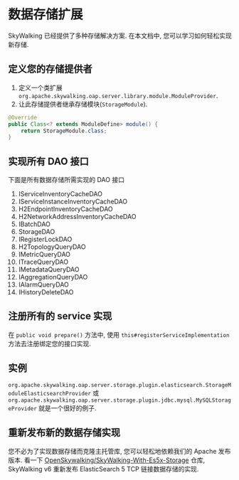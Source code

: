 # 数据存储扩展

SkyWalking 已经提供了多种存储解决方案. 在本文档中, 您可以学习如何轻松实现新存储.

## 定义您的存储提供者

1. 定义一个类扩展 `org.apache.skywalking.oap.server.library.module.ModuleProvider`.
2. 让此存储提供者继承存储模块(`StorageModule`).

```java
@Override 
public Class<? extends ModuleDefine> module() {
    return StorageModule.class;
}
```

## 实现所有 DAO 接口

下面是所有数据存储所需实现的 DAO 接口

1. IServiceInventoryCacheDAO
1. IServiceInstanceInventoryCacheDAO
1. H2EndpointInventoryCacheDAO
1. H2NetworkAddressInventoryCacheDAO
1. IBatchDAO
1. StorageDAO
1. IRegisterLockDAO
1. H2TopologyQueryDAO
1. IMetricQueryDAO
1. ITraceQueryDAO
1. IMetadataQueryDAO
1. IAggregationQueryDAO
1. IAlarmQueryDAO
1. IHistoryDeleteDAO

## 注册所有的 service 实现

在 `public void prepare()` 方法中, 使用 `this#registerServiceImplementation` 方法去注册绑定您的接口实现.

## 实例

`org.apache.skywalking.oap.server.storage.plugin.elasticsearch.StorageModuleElasticsearchProvider` 或 `org.apache.skywalking.oap.server.storage.plugin.jdbc.mysql.MySQLStorageProvider` 就是一个很好的例子.

## 重新发布新的数据存储实现

您不必为了实现数据存储而克隆主托管库, 您可以轻松地依赖我们的 Apache 发布版本. 看一下 [OpenSkywalking/SkyWalking-With-Es5x-Storage](https://github.com/OpenSkywalking/SkyWalking-With-Es5x-Storage) 仓库, SkyWalking v6 重新发布 ElasticSearch 5 TCP 链接数据存储的实现.
